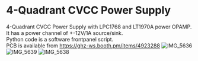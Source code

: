 # 4-Quadrant CVCC Power Supply

4-Quadrant CVCC Power Supply with LPC1768 and LT1970A power OPAMP.<br>
It has a power channel of +-12V/1A source/sink.<br>
Python code is a software frontpanel script.<br>
PCB is available from https://ghz-ws.booth.pm/items/4923288
![IMG_5636](https://github.com/ghz-ws/LPC1768-High-power-Bipolar-PSU/assets/52226620/57194c0f-98d1-42af-89bf-8651518150d4)
![IMG_5639](https://github.com/ghz-ws/LPC1768-High-power-Bipolar-PSU/assets/52226620/32dd1b1f-7e2b-4d2b-aab0-893bdaba33a9)
![IMG_5638](https://github.com/ghz-ws/LPC1768-High-power-Bipolar-PSU/assets/52226620/6217d91f-026a-4aa2-9b8a-e6d8139972f1)
